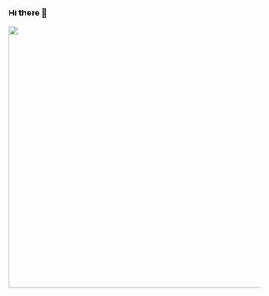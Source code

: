 ### Hi there 👋

<map name="ImageMap_307a34e86e26bd9a">
    <area href="https://en.wikipedia.org/wiki/Samuel_Johnson" shape="poly"
        coords="133,343,124,287,159,224,189,228,195,291,222,311,209,343,209,354,243,362,292,466,250,463"
        alt="Samuel Johnson – Dictionary writer" title="Samuel Johnson – Dictionary writer">
    <area
        href="https://en.wikipedia.org/wiki/James_Boswell" shape="poly"
        coords="76,224,84,255,43,302,62,400,123,423,121,361,137,344,122,290,111,234,96,225" alt="Boswell – Biographer"
        title="Boswell – Biographer">
    <area href="https://en.wikipedia.org/wiki/Joshua_Reynolds" shape="poly"
        coords="190,276,208,240,229,228,247,238,250,258,286,319,282,323,223,323,220,301,200,295"
        alt="Sir Joshua Reynolds – Host" title="Sir Joshua Reynolds – Host">
    <area href="https://en.wikipedia.org/wiki/David_Garrick"
        shape="poly" coords="308,317,311,270,328,261,316,246,320,228,343,227,357,240,377,274,366,284,352,311,319,324"
        alt="David Garrick – actor" title="David Garrick – actor">
    <area href="https://en.wikipedia.org/wiki/Edmund_Burke" shape="poly"
        coords="252,406,313,343,341,343,366,280,383,273,372,251,378,222,409,228,414,280,420,292,390,300,374,360,359,437,306,418,313,391,272,415"
        alt="Edmund Burke – statesman" title="Edmund Burke – statesman">
    <area href="https://en.wikipedia.org/wiki/Pasquale_Paoli" shape="rect"
        coords="418,220,452,287" alt="Pasqual Paoli – Corsican patriot" title="Pasqual Paoli – Corsican patriot">
    <area
        href="https://en.wikipedia.org/wiki/Charles_Burney" shape="poly"
        coords="455,238,484,253,505,303,495,363,501,377,491,443,429,439,423,375,466,352"
        alt="Charles Burney – music historian" title="Charles Burney – music historian">
    <area href="https://en.wikipedia.org/wiki/Thomas_Warton"
        shape="poly" coords="501,279,546,237,567,239,572,308,560,326,537,316,530,300,502,289"
        alt="Thomas Warton – poet laureate" title="Thomas Warton – poet laureate">
    <area href="https://en.wikipedia.org/wiki/Oliver_Goldsmith"
        shape="poly"
        coords="572,453,591,446,572,373,603,351,562,325,592,288,573,260,573,248,591,243,615,254,637,280,655,334,705,396,656,419,625,382,609,391,613,453"
        alt="Oliver Goldsmith – writer" title="Oliver Goldsmith – writer">
    <area href="https://en.wikipedia.org/wiki/Joshua_Reynolds"
        shape="rect" coords="450,86,584,188" alt="Joshua Reynolds' painting ''The Infant Academy'' (1782)"
        title="Joshua Reynolds' painting ''The Infant Academy'' (1782)">
    <area href="https://en.wikipedia.org/wiki/Joshua_Reynolds" shape="rect"
        coords="286,87,376,191" alt="Joshua Reynolds' painting ''Puck'' (1789)"
        title="Joshua Reynolds' painting ''Puck'' (1789)">
    <area href="https://en.wikipedia.org/wiki/Joshua_Reynolds" shape="circle"
        coords="100,141,20" alt="An unknown portrait" title="An unknown portrait">
    <area href="https://en.wikipedia.org/wiki/Francis_Barber"
        shape="poly" coords="503,192,511,176,532,176,534,200,553,219,554,234,541,236,525,261,506,261,511,220,515,215"
        alt="servant – poss. Francis Barber" title="servant – poss. Francis Barber">
    <area
        href="https://en.wikipedia.org/wiki/The_Club_(Literary_Club)" shape="rect" coords="12,10,702,500"
        alt="Use button to enlarge or use hyperlinks" title="Use button to enlarge or use hyperlinks">
</map>
<img alt="" src="//upload.wikimedia.org/wikipedia/commons/b/ba/JoshuaReynoldsParty.jpg" decoding="async" width="720" height="523" class="thumbimage" data-file-width="720" data-file-height="523" usemap="#ImageMap_307a34e86e26bd9a">
